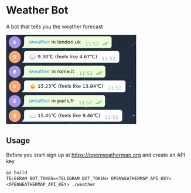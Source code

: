 # Weather Bot
A bot that tells you the weather forecast  

![screen](screen.png "Screen")

## Usage

Before you start sign up at https://openweathermap.org and create an API key

```
go build  
TELEGRAM_BOT_TOKEN=<TELEGRAM_BOT_TOKEN> OPENWEATHERMAP_API_KEY=<OPENWEATHERMAP_API_KEY> ./weather
```